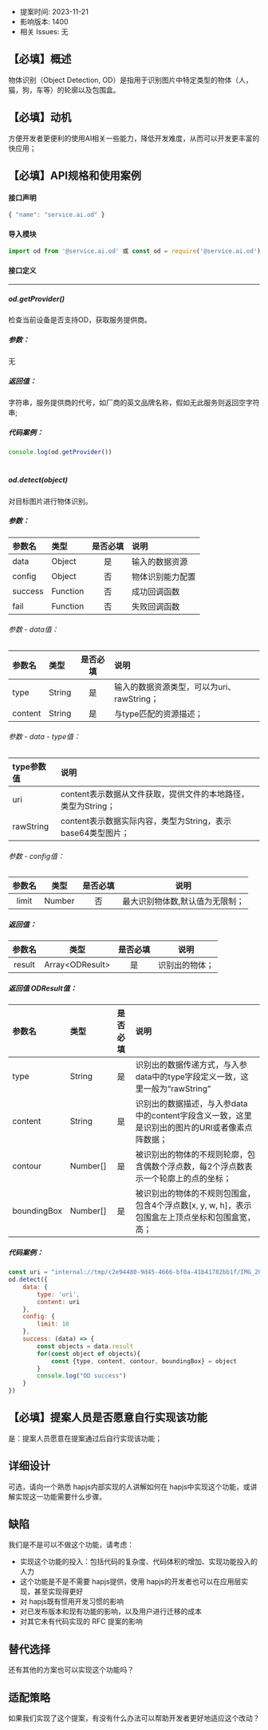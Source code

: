 - 提案时间: 2023-11-21
- 影响版本: 1400
- 相关 Issues: 无

## 【必填】概述

物体识别（Object Detection, OD）是指用于识别图片中特定类型的物体（人，猫，狗，车等）的轮廓以及包围盒。

## 【必填】动机

方便开发者更便利的使用AI相关一些能力，降低开发难度，从而可以开发更丰富的快应用；

## 【必填】API规格和使用案例

#### 接口声明
```javascript
{ "name": "service.ai.od" }
```

#### 导入模块
```javascript
import od from '@service.ai.od' 或 const od = require('@service.ai.od')
```

#### 接口定义
---
##### od.getProvider()
检查当前设备是否支持OD，获取服务提供商。

##### 参数：
无

##### 返回值：
字符串，服务提供商的代号，如厂商的英文品牌名称，假如无此服务则返回空字符串;

##### 代码案例：
```javascript
console.log(od.getProvider())
```

#


##### od.detect(object)
对目标图片进行物体识别。

##### 参数：
| 参数名 | 类型 | 是否必填 | 说明 |
| :----- | :---- | :--: |:---------------------------------------------------------- |
| data | Object | 是 | 输入的数据资源 |
| config | Object | 否 | 物体识别能力配置 |
| success | Function | 否 | 成功回调函数 |
| fail | Function | 否 | 失败回调函数 |

###### 参数 - data值：
| 参数名 | 类型 | 是否必填 | 说明 |
| :----- | :---- | :--: |:---------------------------------------------------------- |
| type | String | 是 | 输入的数据资源类型，可以为uri、rawString； |
| content | String | 是 | 与type匹配的资源描述； |

###### 参数 - data - type值：
| type参数值  | 说明 |
| :-----|:---------------------------------------------------------- |
| uri | content表示数据从文件获取，提供文件的本地路径，类型为String； |
| rawString | content表示数据实际内容，类型为String，表示base64类型图片； |

###### 参数 - config值：
| 参数名 | 类型 | 是否必填 | 说明 |
| :-----: | :----: | :--: |:----------------------------------------------------------: |
| limit | Number | 否 | 最大识别物体数,默认值为无限制； |


##### 返回值：
| 参数名 | 类型 | 是否必填 | 说明 |
| :-----: | :----: | :--: |:----------------------------------------------------------: |
| result | Array\<ODResult> | 是 | 识别出的物体； |

##### 返回值 ODResult值：
| 参数名 | 类型 | 是否必填 | 说明 |
| :----- | :---- | :--: |:---------------------------------------------------------- |
| type | String | 是 | 识别出的数据传递方式，与入参data中的type字段定义一致，这里一般为“rawString” |
| content | String | 是 | 识别出的数据描述，与入参data中的content字段含义一致，这里是识别出的图片的URI或者像素点阵数据； |
| contour | Number[] | 是 | 被识别出的物体的不规则轮廓，包含偶数个浮点数，每2个浮点数表示一个轮廓上的点的坐标； |
| boundingBox | Number[] | 是 | 被识别出的物体的不规则包围盒，包含4个浮点数[x, y, w, h]，表示包围盒左上顶点坐标和包围盒宽，高； |


##### 代码案例：
```javascript
const uri = "internal://tmp/c2e94480-9d45-4666-bf0a-41b41782bb1f/IMG_20230905_171143.jpg"
od.detect({
    data: {
        type: 'uri',
        content: uri
    },
    config: {
        limit: 10
    },
    success: (data) => {
        const objects = data.result
        for(const object of objects){
            const {type, content, contour, boundingBox} = object
        }
        console.log("OD success")
    }
})
```



## 【必填】提案人员是否愿意自行实现该功能

是：提案人员愿意在提案通过后自行实现该功能；

## 详细设计

可选，请向一个熟悉 hapjs内部实现的人讲解如何在 hapjs中实现这个功能，或讲解实现这一功能需要什么步骤。

## 缺陷

我们是不是可以不做这个功能，请考虑：

- 实现这个功能的投入：包括代码的复杂度、代码体积的增加、实现功能投入的人力
- 这个功能是不是不需要 hapjs提供，使用 hapjs的开发者也可以在应用层实现，甚至实现得更好
- 对 hapjs既有惯用开发习惯的影响
- 对已发布版本和现有功能的影响，以及用户进行迁移的成本
- 对其它未有代码实现的 RFC 提案的影响

## 替代选择

还有其他的方案也可以实现这个功能吗？

## 适配策略

如果我们实现了这个提案，有没有什么办法可以帮助开发者更好地适应这个改动？